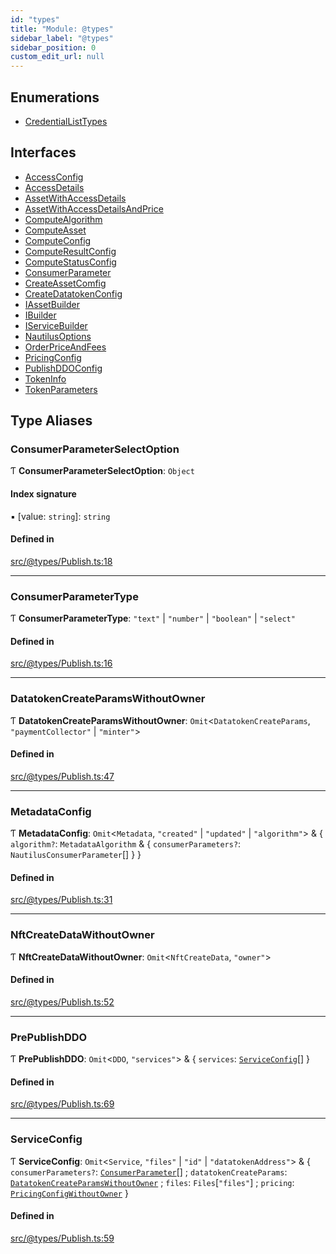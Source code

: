```yaml
---
id: "types"
title: "Module: @types"
sidebar_label: "@types"
sidebar_position: 0
custom_edit_url: null
---
```


## Enumerations

- [CredentialListTypes](../enums/types.CredentialListTypes.md)

## Interfaces

- [AccessConfig](../interfaces/types.AccessConfig.md)
- [AccessDetails](../interfaces/types.AccessDetails.md)
- [AssetWithAccessDetails](../interfaces/types.AssetWithAccessDetails.md)
- [AssetWithAccessDetailsAndPrice](../interfaces/types.AssetWithAccessDetailsAndPrice.md)
- [ComputeAlgorithm](../interfaces/types.ComputeAlgorithm.md)
- [ComputeAsset](../interfaces/types.ComputeAsset.md)
- [ComputeConfig](../interfaces/types.ComputeConfig.md)
- [ComputeResultConfig](../interfaces/types.ComputeResultConfig.md)
- [ComputeStatusConfig](../interfaces/types.ComputeStatusConfig.md)
- [ConsumerParameter](../interfaces/types.ConsumerParameter.md)
- [CreateAssetComfig](../interfaces/types.CreateAssetComfig.md)
- [CreateDatatokenConfig](../interfaces/types.CreateDatatokenConfig.md)
- [IAssetBuilder](../interfaces/types.IAssetBuilder.md)
- [IBuilder](../interfaces/types.IBuilder.md)
- [IServiceBuilder](../interfaces/types.IServiceBuilder.md)
- [NautilusOptions](../interfaces/types.NautilusOptions.md)
- [OrderPriceAndFees](../interfaces/types.OrderPriceAndFees.md)
- [PricingConfig](../interfaces/types.PricingConfig.md)
- [PublishDDOConfig](../interfaces/types.PublishDDOConfig.md)
- [TokenInfo](../interfaces/types.TokenInfo.md)
- [TokenParameters](../interfaces/types.TokenParameters.md)

## Type Aliases

### ConsumerParameterSelectOption

Ƭ **ConsumerParameterSelectOption**: `Object`

#### Index signature

▪ [value: `string`]: `string`

#### Defined in

[src/@types/Publish.ts:18](https://github.com/deltaDAO/nautilus/blob/89168de/src/@types/Publish.ts#L18)

___

### ConsumerParameterType

Ƭ **ConsumerParameterType**: ``"text"`` \| ``"number"`` \| ``"boolean"`` \| ``"select"``

#### Defined in

[src/@types/Publish.ts:16](https://github.com/deltaDAO/nautilus/blob/89168de/src/@types/Publish.ts#L16)

___

### DatatokenCreateParamsWithoutOwner

Ƭ **DatatokenCreateParamsWithoutOwner**: `Omit`<`DatatokenCreateParams`, ``"paymentCollector"`` \| ``"minter"``\>

#### Defined in

[src/@types/Publish.ts:47](https://github.com/deltaDAO/nautilus/blob/89168de/src/@types/Publish.ts#L47)

___

### MetadataConfig

Ƭ **MetadataConfig**: `Omit`<`Metadata`, ``"created"`` \| ``"updated"`` \| ``"algorithm"``\> & { `algorithm?`: `MetadataAlgorithm` & { `consumerParameters?`: `NautilusConsumerParameter`[]  }  }

#### Defined in

[src/@types/Publish.ts:31](https://github.com/deltaDAO/nautilus/blob/89168de/src/@types/Publish.ts#L31)

___

### NftCreateDataWithoutOwner

Ƭ **NftCreateDataWithoutOwner**: `Omit`<`NftCreateData`, ``"owner"``\>

#### Defined in

[src/@types/Publish.ts:52](https://github.com/deltaDAO/nautilus/blob/89168de/src/@types/Publish.ts#L52)

___

### PrePublishDDO

Ƭ **PrePublishDDO**: `Omit`<`DDO`, ``"services"``\> & { `services`: [`ServiceConfig`](types.md#serviceconfig)[]  }

#### Defined in

[src/@types/Publish.ts:69](https://github.com/deltaDAO/nautilus/blob/89168de/src/@types/Publish.ts#L69)

___

### ServiceConfig

Ƭ **ServiceConfig**: `Omit`<`Service`, ``"files"`` \| ``"id"`` \| ``"datatokenAddress"``\> & { `consumerParameters?`: [`ConsumerParameter`](../interfaces/types.ConsumerParameter.md)[] ; `datatokenCreateParams`: [`DatatokenCreateParamsWithoutOwner`](types.md#datatokencreateparamswithoutowner) ; `files`: `Files`[``"files"``] ; `pricing`: [`PricingConfigWithoutOwner`](Nautilus.md#pricingconfigwithoutowner)  }

#### Defined in

[src/@types/Publish.ts:59](https://github.com/deltaDAO/nautilus/blob/89168de/src/@types/Publish.ts#L59)
